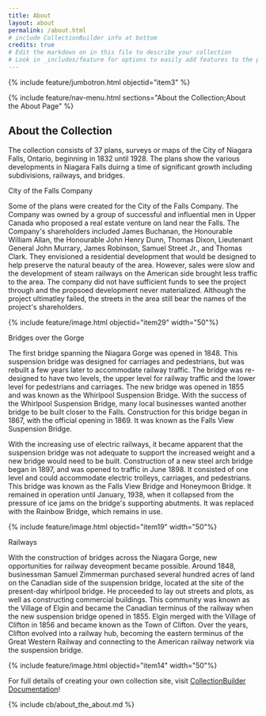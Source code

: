 ```yaml
---
title: About
layout: about
permalink: /about.html
# include CollectionBuilder info at bottom
credits: true
# Edit the markdown on in this file to describe your collection
# Look in _includes/feature for options to easily add features to the page
---
```


{% include feature/jumbotron.html objectid="item3" %}

{% include feature/nav-menu.html sections="About the Collection;About the About Page" %}

## About the Collection

The collection consists of 37 plans, surveys or maps of the City of Niagara Falls, Ontario, beginning in 1832 until 1928. The plans show the various developments in Niagara Falls duirng a time of significant growth including subdivisions, railways, and bridges.   

City of the Falls Company

Some of the plans were created for the City of the Falls Company.  The Company was owned by a group of successful and influential men in Upper Canada who proposed a real estate venture on land near the Falls.  The Company's shareholders included James Buchanan, the Honourable William Allan, the Honourable John Henry Dunn, Thomas Dixon, Lieutenant General John Murrary, James Robinson, Samuel Street Jr., and Thomas Clark.  They envisioned a residential development that would be designed to help preserve the natural beauty of the area.  However, sales were slow and the development of steam railways on the American side brought less traffic to the area.  The company did not have sufficient funds to see the project through and the propsoed development never materialized.  Although the project ultimatley failed, the streets in the area still bear the names of the project's shareholders.


{% include feature/image.html objectid="item29" width="50"%}

Bridges over the Gorge

The first bridge spanning the Niagara Gorge was opened in 1848.   This suspension bridge was designed for carriages and pedestrians, but was rebuilt a few years later to accommodate railway traffic.  The bridge was re-designed to have two levels, the upper level for railway traffic and the lower level for pedestrians and carriages.  The new bridge was opened in 1855 and was known as the Whirlpool Suspension Bridge.  With the success of the Whirlpool Suspension Bridge, many local businesses wanted another bridge to be built closer to the Falls.  Construction for this bridge began in 1867, with the official opening in 1869.  It was known as the Falls View Suspension Bridge.   

With the increasing use of electric railways, it became apparent that the suspension bridge was not adequate to support the increased weight and a new bridge would need to be built.  Construction of a new steel arch bridge began in 1897, and was opened to traffic in June 1898.   It consisted of one level and could accommodate electric trolleys, carriages, and pedestrians.  This bridge was known as the Falls View Bridge and Honeymoon Bridge.  It remained in operation until January, 1938, when it collapsed from the pressure of ice jams on the bridge's supporting abutments.  It was replaced with the Rainbow Bridge, which remains in use.

{% include feature/image.html objectid="item19" width="50"%}

Railways

With the construction of bridges across the Niagara Gorge, new opportunities for railway deveopment became possible.  Around 1848, businessman Samuel Zimmerman purchased several hundred acres of land on the Canadian side of the suspension bridge, located at the site of the present-day whirlpool bridge.  He proceeded to lay out streets and plots, as well as constructing commercial buildings.  This community was known as the Village of Elgin and became the Canadian terminus of the railway when the new suspension bridge opened in 1855.  Elgin merged with the Village of Clifton in 1856 and became known as the Town of Clifton.  Over the years, Clifton evolved into a railway hub, becoming the eastern terminus of the Great Western Railway and connecting to the American railway network via the suspension bridge.    

{% include feature/image.html objectid="item14" width="50"%}

For full details of creating your own collection site, visit [CollectionBuilder Documentation](https://collectionbuilder.github.io/cb-docs/)!

<!-- IMPORTANT!!! DELETE this comment and the include below when you are finished editing this page for your collection. The include below introduces about page features. They will show up on your collection's about page until you delete it.  -->
{% include cb/about_the_about.md %} 

